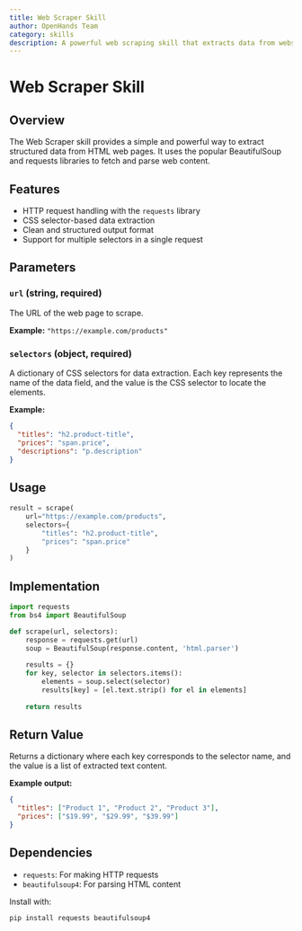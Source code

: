```yaml
---
title: Web Scraper Skill
author: OpenHands Team
category: skills
description: A powerful web scraping skill that extracts data from websites using BeautifulSoup and requests libraries. Perfect for gathering structured data from HTML pages.
---
```


# Web Scraper Skill

## Overview

The Web Scraper skill provides a simple and powerful way to extract structured data from HTML web pages. It uses the popular BeautifulSoup and requests libraries to fetch and parse web content.

## Features

- HTTP request handling with the `requests` library
- CSS selector-based data extraction
- Clean and structured output format
- Support for multiple selectors in a single request

## Parameters

### `url` (string, required)
The URL of the web page to scrape.

**Example:** `"https://example.com/products"`

### `selectors` (object, required)
A dictionary of CSS selectors for data extraction. Each key represents the name of the data field, and the value is the CSS selector to locate the elements.

**Example:**
```json
{
  "titles": "h2.product-title",
  "prices": "span.price",
  "descriptions": "p.description"
}
```

## Usage

```python
result = scrape(
    url="https://example.com/products",
    selectors={
        "titles": "h2.product-title",
        "prices": "span.price"
    }
)
```

## Implementation

```python
import requests
from bs4 import BeautifulSoup

def scrape(url, selectors):
    response = requests.get(url)
    soup = BeautifulSoup(response.content, 'html.parser')
    
    results = {}
    for key, selector in selectors.items():
        elements = soup.select(selector)
        results[key] = [el.text.strip() for el in elements]
    
    return results
```

## Return Value

Returns a dictionary where each key corresponds to the selector name, and the value is a list of extracted text content.

**Example output:**
```json
{
  "titles": ["Product 1", "Product 2", "Product 3"],
  "prices": ["$19.99", "$29.99", "$39.99"]
}
```

## Dependencies

- `requests`: For making HTTP requests
- `beautifulsoup4`: For parsing HTML content

Install with:
```bash
pip install requests beautifulsoup4
```
